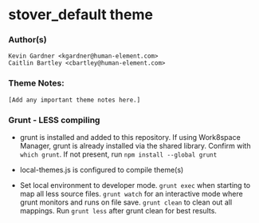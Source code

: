 # stover_default theme

### Author(s)

```
Kevin Gardner <kgardner@human-element.com>
Caitlin Bartley <cbartley@human-element.com>
```

### Theme Notes:

```
[Add any important theme notes here.]
```

### Grunt - LESS compiling

- grunt is installed and added to this repository. If using Work8space Manager, grunt is already installed via the shared library. Confirm with `which grunt`. If not present, run `npm install --global grunt`
  
- local-themes.js is configured to compile theme(s) 
- Set local environment to developer mode. `grunt exec` when starting to map all less source files. `grunt watch` for an interactive mode where grunt monitors and runs on file save. `grunt clean` to clean out all mappings. Run `grunt less` after grunt clean for best results.
